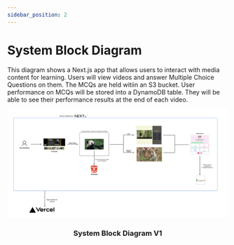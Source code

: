 ```yaml
---
sidebar_position: 2
---
```


# System Block Diagram

This diagram shows a Next.js app that allows users to interact with media content for learning. Users will view videos and answer Multiple Choice Questions on them. The MCQs are held witiin an S3 bucket. User performance on MCQs will be stored into a DynamoDB table. They will be able to see their performance results at the end of each video.

<div align="center">


![systemblock](/img/systemblock.png)
  <h3>System Block Diagram V1</h3>


</div>
